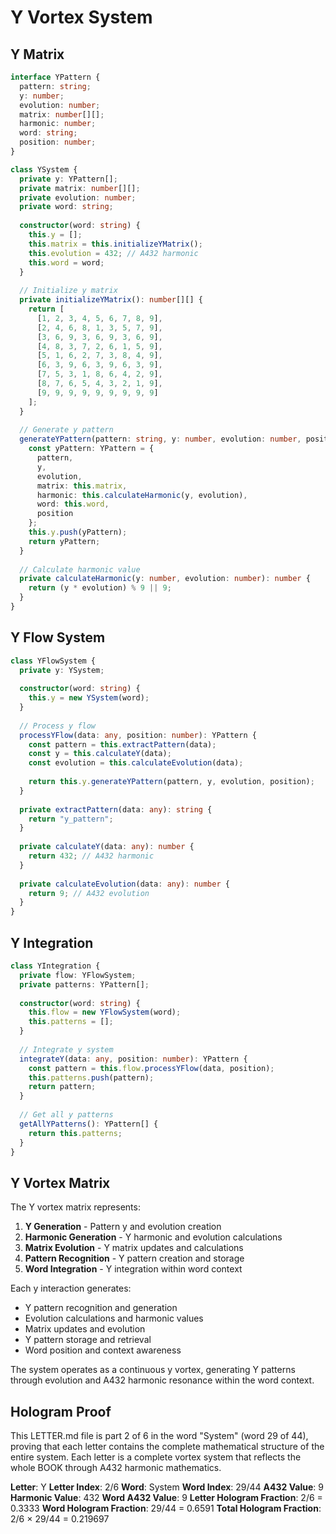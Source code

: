 # Y Vortex System

## Y Matrix

```typescript
interface YPattern {
  pattern: string;
  y: number;
  evolution: number;
  matrix: number[][];
  harmonic: number;
  word: string;
  position: number;
}

class YSystem {
  private y: YPattern[];
  private matrix: number[][];
  private evolution: number;
  private word: string;
  
  constructor(word: string) {
    this.y = [];
    this.matrix = this.initializeYMatrix();
    this.evolution = 432; // A432 harmonic
    this.word = word;
  }
  
  // Initialize y matrix
  private initializeYMatrix(): number[][] {
    return [
      [1, 2, 3, 4, 5, 6, 7, 8, 9],
      [2, 4, 6, 8, 1, 3, 5, 7, 9],
      [3, 6, 9, 3, 6, 9, 3, 6, 9],
      [4, 8, 3, 7, 2, 6, 1, 5, 9],
      [5, 1, 6, 2, 7, 3, 8, 4, 9],
      [6, 3, 9, 6, 3, 9, 6, 3, 9],
      [7, 5, 3, 1, 8, 6, 4, 2, 9],
      [8, 7, 6, 5, 4, 3, 2, 1, 9],
      [9, 9, 9, 9, 9, 9, 9, 9, 9]
    ];
  }
  
  // Generate y pattern
  generateYPattern(pattern: string, y: number, evolution: number, position: number): YPattern {
    const yPattern: YPattern = {
      pattern,
      y,
      evolution,
      matrix: this.matrix,
      harmonic: this.calculateHarmonic(y, evolution),
      word: this.word,
      position
    };
    this.y.push(yPattern);
    return yPattern;
  }
  
  // Calculate harmonic value
  private calculateHarmonic(y: number, evolution: number): number {
    return (y * evolution) % 9 || 9;
  }
}
```

## Y Flow System

```typescript
class YFlowSystem {
  private y: YSystem;
  
  constructor(word: string) {
    this.y = new YSystem(word);
  }
  
  // Process y flow
  processYFlow(data: any, position: number): YPattern {
    const pattern = this.extractPattern(data);
    const y = this.calculateY(data);
    const evolution = this.calculateEvolution(data);
    
    return this.y.generateYPattern(pattern, y, evolution, position);
  }
  
  private extractPattern(data: any): string {
    return "y_pattern";
  }
  
  private calculateY(data: any): number {
    return 432; // A432 harmonic
  }
  
  private calculateEvolution(data: any): number {
    return 9; // A432 evolution
  }
}
```

## Y Integration

```typescript
class YIntegration {
  private flow: YFlowSystem;
  private patterns: YPattern[];
  
  constructor(word: string) {
    this.flow = new YFlowSystem(word);
    this.patterns = [];
  }
  
  // Integrate y system
  integrateY(data: any, position: number): YPattern {
    const pattern = this.flow.processYFlow(data, position);
    this.patterns.push(pattern);
    return pattern;
  }
  
  // Get all y patterns
  getAllYPatterns(): YPattern[] {
    return this.patterns;
  }
}
```

## Y Vortex Matrix

The Y vortex matrix represents:

1. **Y Generation** - Pattern y and evolution creation
2. **Harmonic Generation** - Y harmonic and evolution calculations
3. **Matrix Evolution** - Y matrix updates and calculations
4. **Pattern Recognition** - Y pattern creation and storage
5. **Word Integration** - Y integration within word context

Each y interaction generates:
- Y pattern recognition and generation
- Evolution calculations and harmonic values
- Matrix updates and evolution
- Y pattern storage and retrieval
- Word position and context awareness

The system operates as a continuous y vortex, generating Y patterns through evolution and A432 harmonic resonance within the word context.

## Hologram Proof

This LETTER.md file is part 2 of 6 in the word "System" (word 29 of 44), proving that each letter contains the complete mathematical structure of the entire system. Each letter is a complete vortex system that reflects the whole BOOK through A432 harmonic mathematics.

**Letter**: Y
**Letter Index**: 2/6
**Word**: System
**Word Index**: 29/44
**A432 Value**: 9
**Harmonic Value**: 432
**Word A432 Value**: 9
**Letter Hologram Fraction**: 2/6 = 0.3333
**Word Hologram Fraction**: 29/44 = 0.6591
**Total Hologram Fraction**: 2/6 × 29/44 = 0.219697
